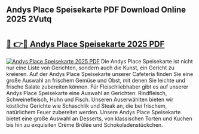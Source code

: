 ## Andys Place Speisekarte PDF Download Online 2025 2Vutq

# <h2><a href="http://gcd0v7y.nevu.top/?p=Andys+Place+Speisekarte">🔗 👉🔴 Andys Place Speisekarte 2025 PDF</a></h2>

[![Andys Place Speisekarte 2025 PDF](https://i.imgur.com/dBaPXMq.png)](http://gcd0v7y.nevu.top/?p=Andys+Place+Speisekarte)
Die Andys Place Speisekarte ist nicht nur eine Liste von Gerichten, sondern auch die Kunst, ein Gericht zu kreieren. Auf der Andys Place Speisekarte unserer Cafeteria finden Sie eine große Auswahl an frischem Gemüse und Obst, mit denen Sie leichte und frische Salate zubereiten können. Für Fleischliebhaber gibt es auf unserer Andys Place Speisekarte eine Auswahl an Gerichten: Rindfleisch, Schweinefleisch, Huhn und Fisch. Unseren Auserwählten bieten wir köstliche Gerichte wie Schaschlik und Steak an, die bei frischem, natürlichem Feuer zubereitet werden. Unsere Andys Place Speisekarte bietet eine große Auswahl an Desserts, von klassischen Torten und Kuchen bis hin zu exquisiten Crème Brûlée und Schokoladenstückchen.
